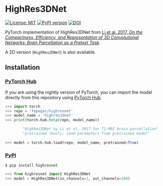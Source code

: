 # HighRes3DNet

[![License: MIT](https://img.shields.io/badge/License-MIT-yellow.svg)](https://opensource.org/licenses/MIT)
[![PyPI version](https://badge.fury.io/py/highresnet.svg)](https://badge.fury.io/py/highresnet)
[![DOI](https://zenodo.org/badge/195385893.svg)](https://zenodo.org/badge/latestdoi/195385893)

PyTorch implementation of HighRes3DNet from [Li et al. 2017,
*On the Compactness, Efficiency, and Representation of
3D Convolutional Networks: Brain Parcellation as a Pretext Task*][li].

A 2D version (`HighRes2DNet`) is also available.

[li]: https://arxiv.org/pdf/1707.01992.pdf

## Installation

### [PyTorch Hub](https://pytorch.org/hub)

If you are using the nightly version of PyTorch, you can import the model
directly from this repository using [PyTorch Hub](https://pytorch.org/hub).

```python
>>> import torch
>>> repo = 'fepegar/highresnet'
>>> model_name = 'highres3dnet'
>>> print(torch.hub.help(repo, model_name))

        "HighRes3DNet by Li et al. 2017 for T1-MRI brain parcellation"
        "pretrained (bool): load parameters from pretrained model"
    
>>> model = torch.hub.load(repo, model_name, pretrained=True)
```

### [PyPI](https://pypi.org/)

```shell
$ pip install highresnet
```

```python
>>> from highresnet import HighRes3DNet
>>> model = HighRes3DNet(in_channels=1, out_channels=160)
```





